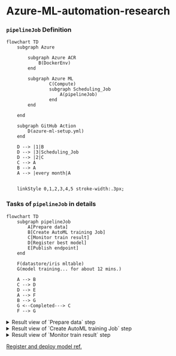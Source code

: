 # Azure-ML-automation-research

### `pipelineJob` Definition  
```mermaid
flowchart TD
    subgraph Azure
        
        subgraph Azure ACR
            B(DockerEnv)
        end

        subgraph Azure ML
                C(Compute)
                subgraph Scheduling_Job 
                    A(pipelineJob) 
                end 
        end 

    end 

    subgraph GitHub Action
        D(azure-ml-setup.yml)
    end 
    
    D --> |1|B 
    D --> |3|Scheduling_Job
    D --> |2|C
    C --> A
    B --> A
    A --> |every month|A
 
    
    linkStyle 0,1,2,3,4,5 stroke-width:.3px;
```

### Tasks of `pipelineJob` in details    
```mermaid
flowchart TD
    subgraph pipelineJob
        A[Prepare data]
        B[Create AutoML training Job]
        C[Monitor train result]
        D[Register best model] 
        E[Publish endpoint]
    end 

    F(datastore/iris mltable)
    G(model training... for about 12 mins.) 
    
    A --> B 
    C --> D 
    D --> E 
    A --> F 
    B --> G     
    G <--Completed---> C
    F --> G
```

<details>
  <summary>Result view of `Prepare data` step</summary>
  <img src="https://github.com/user-attachments/assets/e4399385-8bf4-4255-b986-e2ae36f61fe5"></img>
</details>

<details>
  <summary>Result view of `Create AutoML training Job` step</summary>
  <img src="https://github.com/user-attachments/assets/9de1490d-43e9-4dd4-b71d-2ff8b68629d8"></img>
</details>

<details>
  <summary>Result view of `Monitor train result` step</summary>
  <img src="https://github.com/user-attachments/assets/885619ff-483d-4e84-9ec7-71b3c2340ea3"></img>
</details>

[Register and deploy model ref.](https://learn.microsoft.com/en-us/azure/machine-learning/tutorial-auto-train-image-models?view=azureml-api-2&tabs=cli#register-and-deploy-model)
